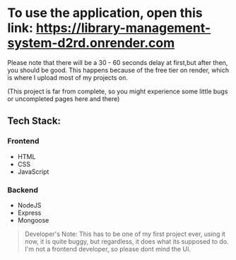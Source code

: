 # To use the application, open this link: https://library-management-system-d2rd.onrender.com

Please note that there will be a 30 - 60 seconds delay at first,but after then, you should be good. This happens because of the free tier on render, which is where I upload most of my projects on.

(This project is far from complete, so you might experience some little bugs or uncompleted pages here and there)

## Tech Stack:
### Frontend
* HTML
* CSS
* JavaScript

### Backend
* NodeJS
* Express
* Mongoose

> Developer's Note: This has to be one of my first project ever, using it now, it is quite buggy, but regardless, it does what its supposed to do. I'm not a frontend developer, so please dont mind the UI.
